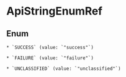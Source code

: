 
# ApiStringEnumRef

## Enum


    * `SUCCESS` (value: `"success"`)

    * `FAILURE` (value: `"failure"`)

    * `UNCLASSIFIED` (value: `"unclassified"`)



